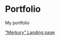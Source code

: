 # Portfolio 
My portfolio



["Merkury" Landing page](https://Kserxs-23/Portfolio.github.io/Merkury/index.html 'Second work')
